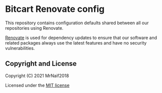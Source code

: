 # Bitcart Renovate config

This repository contains configuration defaults shared between all our repositories using Renovate.

[Renovate](https://renovatebot.com) is used for dependency updates to ensure that our software and related packages always use the latest features and have no security vulnerabilities.

## Copyright and License

Copyright (C) 2021 MrNaif2018

Licensed under the [MIT license](LICENSE)
